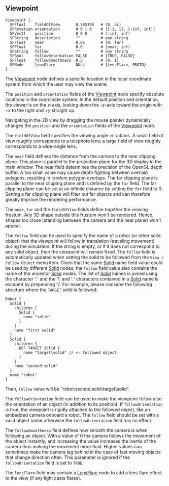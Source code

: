 ## Viewpoint

```
Viewpoint {
  SFFloat    fieldOfView       0.785398   # (0, pi)
  SFRotation orientation       0 0 1 0    # [[-1, 1], [-inf, inf]]
  SFVec3f    position          0 0 0      # (-inf, inf)
  SFString   description       ""         # any string
  SFFloat    near              0.05       # [0, far]
  SFFloat    far               0.0        # [near, inf)
  SFString   follow            ""         # any string
  SFBool     followOrientation FALSE      # {TRUE, FALSE}
  SFFloat    followSmoothness  0.5        # (0, 1)
  SFNode     lensFlare         NULL       # {LensFlare, PROTO}
}
```

The [Viewpoint](#viewpoint) node defines a specific location in the local coordinate system from which the user may view the scene.

The `position` and `orientation` fields of the [Viewpoint](#viewpoint) node specify absolute locations in the coordinate system.
In the default position and orientation, the viewer is on the *z*-axis, looking down the *-z*-axis toward the origin with *+x* to the right and *+y* straight up.

Navigating in the 3D view by dragging the mouse pointer dynamically changes the `position` and the `orientation` fields of the [Viewpoint](#viewpoint) node.

The `fieldOfView` field specifies the viewing angle in radians.
A small field of view roughly corresponds to a telephoto lens; a large field of view roughly corresponds to a wide-angle lens.

The `near` field defines the distance from the camera to the near clipping plane.
This plane is parallel to the projection plane for the 3D display in the main window.
The near field determines the precision of the OpenGL depth buffer.
A too small value may cause depth fighting between overlaid polygons, resulting in random polygon overlaps.
The far clipping plane is parallel to the near clipping plane and is defined by the `far` field.
The far clipping plane can be set at an infinite distance by setting the `far` field to 0.
Setting a far clipping plane will filter out far objects and can therefore greatly improve the rendering performance.

The `near`, `far` and the `fieldOfView` fields define together the viewing frustum.
Any 3D shape outside this frustum won't be rendered.
Hence, shapes too close (standing between the camera and the near plane) won't appear.

The `follow` field can be used to specify the name of a robot (or other solid object) that the viewpoint will follow in translation (traveling movement) during the simulation.
If the string is empty, or if it does not correspond to any solid object, then the viewpoint will remain fixed.
The `follow` field is automatically updated when setting the solid to be followed from the `View / Follow Object` menu item.
Given that the same [Solid](solid.md).name field value could be used by different [Solid](solid.md) nodes, the `follow` field value also contains the name of the ancestor [Solid](solid.md) nodes.
The list of [Solid](solid.md) names is joined using the character ':' and the '\\' and ':' characters contained in a [Solid](solid.md) name is escaped by prepending '\\'.
For example, please consider the following structure where the `TARGET` solid is followed:
```
Robot {
  Solid {
    children [
      Solid {
        name "solid"
      }
    ]
    name "first solid"
  }
  Solid {
    children {
      DEF TARGET Solid {
        name "target\solid" // <- followed object
      }
    }
    name "second:solid"
  }
  name "robot"
}
```
Then, `follow` value will be "robot:second\:solid:target\\solid".

The `followOrientation` field can be used to make the viewpoint follow also the orientation of an object (in addition to its position).
If `followOrientation` is true, the viewpoint is rigidly attached to the followed object, like an embedded camera onboard a robot.
The `follow` field should be set with a valid object name otherwise the `followOrientation` field has no effect.

The `followSmoothness` field defines how smooth the camera is when following an object.
With a value of 0 the camera follows the movement of the object instantly, and increasing the value increases the inertia of the camera thus making the movement more fluid.
Higher values can sometimes make the camera lag behind in the case of fast moving objects that change direction often.
This parameter is ignored if the `followOrientation` field is set to `TRUE`.

The `lensFlare` field may contain a [LensFlare](lensflare.md) node to add a lens flare effect to the view (if any light casts flares).
